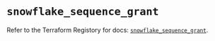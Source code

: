 # `snowflake_sequence_grant`

Refer to the Terraform Registory for docs: [`snowflake_sequence_grant`](https://registry.terraform.io/providers/snowflake-labs/snowflake/0.68.1/docs/resources/sequence_grant).
